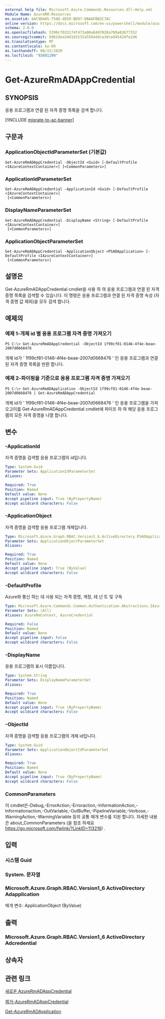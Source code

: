 ```yaml
---
external help file: Microsoft.Azure.Commands.Resources.dll-Help.xml
Module Name: AzureRM.Resources
ms.assetid: 6AC9DA05-756D-4D59-BD97-DBAAFBB3C7AC
online version: https://docs.microsoft.com/en-us/powershell/module/azurerm.resources/get-azurermadappcredential
schema: 2.0.0
ms.openlocfilehash: 5390cf033174f473a08a8407028a709a02677352
ms.sourcegitcommit: b9b2dea3441d1532a5564ddca3dced45424fe2d6
ms.translationtype: MT
ms.contentlocale: ko-KR
ms.lasthandoff: 08/15/2020
ms.locfileid: "93881290"
---
```

# Get-AzureRmADAppCredential

## SYNOPSIS
응용 프로그램과 연결 된 자격 증명 목록을 검색 합니다.

[!INCLUDE [migrate-to-az-banner](../../includes/migrate-to-az-banner.md)]

## 구문과

### ApplicationObjectIdParameterSet (기본값)
```
Get-AzureRmADAppCredential -ObjectId <Guid> [-DefaultProfile <IAzureContextContainer>] [<CommonParameters>]
```

### ApplicationIdParameterSet
```
Get-AzureRmADAppCredential -ApplicationId <Guid> [-DefaultProfile <IAzureContextContainer>]
 [<CommonParameters>]
```

### DisplayNameParameterSet
```
Get-AzureRmADAppCredential -DisplayName <String> [-DefaultProfile <IAzureContextContainer>]
 [<CommonParameters>]
```

### ApplicationObjectParameterSet
```
Get-AzureRmADAppCredential -ApplicationObject <PSADApplication> [-DefaultProfile <IAzureContextContainer>]
 [<CommonParameters>]
```

## 설명은
Get-AzureRmADAppCredential cmdlet을 사용 하 여 응용 프로그램과 연결 된 자격 증명 목록을 검색할 수 있습니다.
이 명령은 응용 프로그램과 연결 된 자격 증명 속성 (자격 증명 값 제외)을 모두 검색 합니다.

## 예제의

### 예제 1-개체 id 별 응용 프로그램 자격 증명 가져오기

```
PS C:\> Get-AzureRmADAppCredential -ObjectId 1f99cf81-0146-4f4e-beae-2007d0668476
```

개체 id가 ' 1f99cf81-0146-4f4e-beae-2007d0668476 ' 인 응용 프로그램과 연결 된 자격 증명 목록을 반환 합니다.

### 예제 2-파이핑을 기준으로 응용 프로그램 자격 증명 가져오기

```
PS C:\> Get-AzureRmADApplication -ObjectId 1f99cf81-0146-4f4e-beae-2007d0668476 | Get-AzureRmADAppCredential
```

개체 id가 ' 1f99cf81-0146-4f4e-beae-2007d0668476 ' 인 응용 프로그램을 가져오고이를 Get-AzureRmADAppCredential cmdlet에 파이프 하 여 해당 응용 프로그램의 모든 자격 증명을 나열 합니다.

## 변수

### -ApplicationId
자격 증명을 검색할 응용 프로그램의 id입니다.

```yaml
Type: System.Guid
Parameter Sets: ApplicationIdParameterSet
Aliases:

Required: True
Position: Named
Default value: None
Accept pipeline input: True (ByPropertyName)
Accept wildcard characters: False
```

### -ApplicationObject
자격 증명을 검색할 응용 프로그램 개체입니다.

```yaml
Type: Microsoft.Azure.Graph.RBAC.Version1_6.ActiveDirectory.PSADApplication
Parameter Sets: ApplicationObjectParameterSet
Aliases:

Required: True
Position: Named
Default value: None
Accept pipeline input: True (ByValue)
Accept wildcard characters: False
```

### -DefaultProfile
Azure와 통신 하는 데 사용 되는 자격 증명, 계정, 테 넌 트 및 구독

```yaml
Type: Microsoft.Azure.Commands.Common.Authentication.Abstractions.IAzureContextContainer
Parameter Sets: (All)
Aliases: AzureRmContext, AzureCredential

Required: False
Position: Named
Default value: None
Accept pipeline input: False
Accept wildcard characters: False
```

### -DisplayName
응용 프로그램의 표시 이름입니다.

```yaml
Type: System.String
Parameter Sets: DisplayNameParameterSet
Aliases:

Required: True
Position: Named
Default value: None
Accept pipeline input: True (ByPropertyName)
Accept wildcard characters: False
```

### -ObjectId
자격 증명을 검색할 응용 프로그램의 개체 id입니다.

```yaml
Type: System.Guid
Parameter Sets: ApplicationObjectIdParameterSet
Aliases:

Required: True
Position: Named
Default value: None
Accept pipeline input: True (ByPropertyName)
Accept wildcard characters: False
```

### CommonParameters
이 cmdlet은-Debug,-ErrorAction,-Erroraction,-InformationAction,-Informationaction,-OutVariable,-OutBuffer,-PipelineVariable,-Verbose,-WarningAction,-WarningVariable 등의 공통 매개 변수를 지원 합니다. 자세한 내용은 about_CommonParameters (을 참조 하세요 https://go.microsoft.com/fwlink/?LinkID=113216) .

## 입력

### 시스템 Guid

### System. 문자열

### Microsoft.Azure.Graph.RBAC.Version1_6 ActiveDirectory Adapplication
매개 변수: ApplicationObject (ByValue)

## 출력

### Microsoft.Azure.Graph.RBAC.Version1_6 ActiveDirectory Adcredential

## 상속자

## 관련 링크

[새로운 AzureRmADAppCredential](./New-AzureRmADAppCredential.md)

[제거-AzureRmADAppCredential](./Remove-AzureRmADAppCredential.md)

[Get-AzureRmADApplication](./Get-AzureRmADApplication.md)

